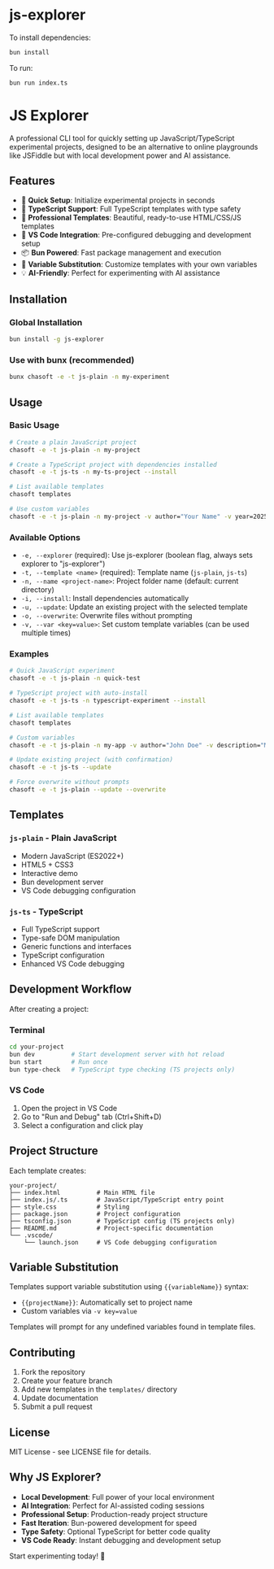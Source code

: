 # js-explorer

To install dependencies:

```bash
bun install
```

To run:

```bash
bun run index.ts
```

# JS Explorer

A professional CLI tool for quickly setting up JavaScript/TypeScript experimental projects, designed to be an alternative to online playgrounds like JSFiddle but with local development power and AI assistance.

## Features

- 🚀 **Quick Setup**: Initialize experimental projects in seconds
- 📝 **TypeScript Support**: Full TypeScript templates with type safety
- 🎨 **Professional Templates**: Beautiful, ready-to-use HTML/CSS/JS templates
- 🔧 **VS Code Integration**: Pre-configured debugging and development setup
- 📦 **Bun Powered**: Fast package management and execution
- 🎯 **Variable Substitution**: Customize templates with your own variables
- 💡 **AI-Friendly**: Perfect for experimenting with AI assistance

## Installation

### Global Installation
```bash
bun install -g js-explorer
```

### Use with bunx (recommended)
```bash
bunx chasoft -e -t js-plain -n my-experiment
```

## Usage

### Basic Usage
```bash
# Create a plain JavaScript project
chasoft -e -t js-plain -n my-project

# Create a TypeScript project with dependencies installed
chasoft -e -t js-ts -n my-ts-project --install

# List available templates
chasoft templates

# Use custom variables
chasoft -e -t js-plain -n my-project -v author="Your Name" -v year=2025
```

### Available Options

- `-e, --explorer` (required): Use js-explorer (boolean flag, always sets explorer to "js-explorer")
- `-t, --template <name>` (required): Template name (`js-plain`, `js-ts`)
- `-n, --name <project-name>`: Project folder name (default: current directory)
- `-i, --install`: Install dependencies automatically
- `-u, --update`: Update an existing project with the selected template
- `-o, --overwrite`: Overwrite files without prompting
- `-v, --var <key=value>`: Set custom template variables (can be used multiple times)

### Examples

```bash
# Quick JavaScript experiment
chasoft -e -t js-plain -n quick-test

# TypeScript project with auto-install
chasoft -e -t js-ts -n typescript-experiment --install

# List available templates
chasoft templates

# Custom variables
chasoft -e -t js-plain -n my-app -v author="John Doe" -v description="My awesome app"

# Update existing project (with confirmation)
chasoft -e -t js-ts --update

# Force overwrite without prompts
chasoft -e -t js-plain --update --overwrite
```

## Templates

### `js-plain` - Plain JavaScript
- Modern JavaScript (ES2022+)
- HTML5 + CSS3
- Interactive demo
- Bun development server
- VS Code debugging configuration

### `js-ts` - TypeScript
- Full TypeScript support
- Type-safe DOM manipulation
- Generic functions and interfaces
- TypeScript configuration
- Enhanced VS Code debugging

## Development Workflow

After creating a project:

### Terminal
```bash
cd your-project
bun dev          # Start development server with hot reload
bun start        # Run once
bun type-check   # TypeScript type checking (TS projects only)
```

### VS Code
1. Open the project in VS Code
2. Go to "Run and Debug" tab (Ctrl+Shift+D)
3. Select a configuration and click play

## Project Structure

Each template creates:
```
your-project/
├── index.html          # Main HTML file
├── index.js/.ts        # JavaScript/TypeScript entry point
├── style.css           # Styling
├── package.json        # Project configuration
├── tsconfig.json       # TypeScript config (TS projects only)
├── README.md           # Project-specific documentation
└── .vscode/
    └── launch.json     # VS Code debugging configuration
```

## Variable Substitution

Templates support variable substitution using `{{variableName}}` syntax:

- `{{projectName}}`: Automatically set to project name
- Custom variables via `-v key=value`

Templates will prompt for any undefined variables found in template files.

## Contributing

1. Fork the repository
2. Create your feature branch
3. Add new templates in the `templates/` directory
4. Update documentation
5. Submit a pull request

## License

MIT License - see LICENSE file for details.

## Why JS Explorer?

- **Local Development**: Full power of your local environment
- **AI Integration**: Perfect for AI-assisted coding sessions
- **Professional Setup**: Production-ready project structure
- **Fast Iteration**: Bun-powered development for speed
- **Type Safety**: Optional TypeScript for better code quality
- **VS Code Ready**: Instant debugging and development setup

Start experimenting today! 🚀
